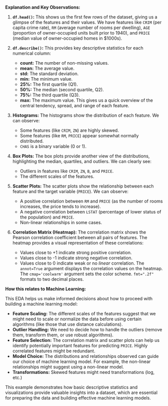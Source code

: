 

**Explanation and Key Observations:**

1.  **`df.head()`:** This shows us the first few rows of the dataset, giving us a glimpse of the features and their values. We have features like `CRIM` (per capita crime rate), `RM` (average number of rooms per dwelling), `AGE` (proportion of owner-occupied units built prior to 1940), and `PRICE` (median value of owner-occupied homes in $1000s).

2.  **`df.describe()`:** This provides key descriptive statistics for each numerical column:
    *   **count:** The number of non-missing values.
    *   **mean:** The average value.
    *   **std:** The standard deviation.
    *   **min:** The minimum value.
    *   **25%:** The first quartile (Q1).
    *   **50%:** The median (second quartile, Q2).
    *   **75%:** The third quartile (Q3).
    *   **max:** The maximum value.
    This gives us a quick overview of the central tendency, spread, and range of each feature.

3.  **Histograms:** The histograms show the distribution of each feature. We can observe:
    *   Some features (like `CRIM`, `ZN`) are highly skewed.
    *   Some features (like `RM`, `PRICE`) appear somewhat normally distributed.
    *   `CHAS` is a binary variable (0 or 1).

4.  **Box Plots:** The box plots provide another view of the distributions, highlighting the median, quartiles, and outliers. We can clearly see:
    *   Outliers in features like `CRIM`, `ZN`, `B`, and `PRICE`.
    *   The different scales of the features.

5.  **Scatter Plots:** The scatter plots show the relationship between each feature and the target variable (`PRICE`). We can observe:
    *   A positive correlation between `RM` and `PRICE` (as the number of rooms increases, the price tends to increase).
    *   A negative correlation between `LSTAT` (percentage of lower status of the population) and `PRICE`.
    *   Non-linear relationships in some cases.

6.  **Correlation Matrix (Heatmap):** The correlation matrix shows the Pearson correlation coefficient between all pairs of features. The heatmap provides a visual representation of these correlations:
    *   Values close to +1 indicate strong positive correlation.
    *   Values close to -1 indicate strong negative correlation.
    *   Values close to 0 indicate weak or no *linear* correlation.
    The `annot=True` argument displays the correlation values on the heatmap. The `cmap='coolwarm'` argument sets the color scheme. `fmt=".2f"` formats to two decimal places.

**How this relates to Machine Learning:**

This EDA helps us make informed decisions about how to proceed with building a machine learning model:

*   **Feature Scaling:**  The different scales of the features suggest that we might need to scale or normalize the data before using certain algorithms (like those that use distance calculations).
*   **Outlier Handling:** We need to decide how to handle the outliers (remove them, transform them, or use robust algorithms).
*   **Feature Selection:**  The correlation matrix and scatter plots can help us identify potentially important features for predicting `PRICE`. Highly correlated features might be redundant.
*   **Model Choice:** The distributions and relationships observed can guide our choice of machine learning model. For example, the non-linear relationships might suggest using a non-linear model.
* **Transformations:** Skewed features might need transformations (log, etc.)

This example demonstrates how basic descriptive statistics and visualizations provide valuable insights into a dataset, which are essential for preparing the data and building effective machine learning models.
